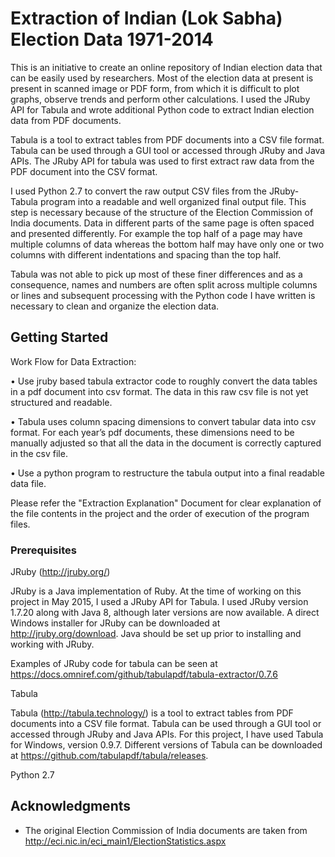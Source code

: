 # Extraction of Indian (Lok Sabha) Election Data 1971-2014

This is an initiative to create an online repository of Indian election data that can be easily used by researchers. Most of the election data at present is present in scanned image or PDF form, from which it is difficult to plot graphs, observe trends and perform other calculations.
I used the JRuby API for Tabula and wrote additional Python code to extract Indian election data from PDF documents.

Tabula is a tool to extract tables from PDF documents into a CSV file	format. Tabula can be used through a GUI tool or accessed through JRuby and Java APIs.
The JRuby API for tabula was used to first extract raw data from the PDF document into the CSV format.

I used Python 2.7 to convert the raw output CSV files from the JRuby-Tabula program into a readable and well organized final output file. This step is necessary because of the structure of the Election Commission of India documents. Data in different parts of the same page is often spaced and presented differently. For example the top half of a page may have multiple columns of data whereas the bottom half may have only one or two columns with different indentations and spacing than the top half. 

Tabula was not able to pick up most of these finer differences and as a consequence, names and numbers are often split across multiple columns or lines and subsequent processing with the Python code I have written is necessary to clean and organize the election data. 

## Getting Started

Work Flow for Data Extraction:

•	Use jruby based tabula extractor code to roughly convert the data tables in a pdf document into csv format. The data in this raw csv file is not yet structured and readable.

•	Tabula uses column spacing dimensions to convert tabular data into csv format. For each year’s pdf documents, these dimensions need to be manually adjusted so that all the data in the document is correctly captured in the csv file.  

•	Use a python program to restructure the tabula output into a final readable data file.

Please refer the "Extraction Explanation" Document for clear explanation of the file contents in the project and the order of execution of the program files.



### Prerequisites

JRuby (http://jruby.org/)

JRuby is a Java implementation of Ruby. At the time of working on this project in May 2015, I used a JRuby API for Tabula. I used JRuby version 1.7.20 along with Java 8, although later versions are now available. A direct Windows installer for JRuby can be downloaded at http://jruby.org/download. Java should be set up prior to installing and working with JRuby.

Examples of JRuby code for tabula can be seen at https://docs.omniref.com/github/tabulapdf/tabula-extractor/0.7.6

  
Tabula

Tabula (http://tabula.technology/) is a tool to extract tables from PDF documents into a CSV file format. Tabula can be used through a GUI tool or accessed through JRuby and Java APIs. For this project, I have used Tabula for Windows, version 0.9.7. Different versions of Tabula can be downloaded at https://github.com/tabulapdf/tabula/releases. 


Python 2.7


## Acknowledgments

* The original Election Commission of India documents are taken from http://eci.nic.in/eci_main1/ElectionStatistics.aspx


